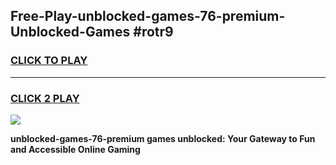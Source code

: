 
## Free-Play-unblocked-games-76-premium-Unblocked-Games #rotr9
<h3>
<a href="https://news.freeplayer.one?title=unblocked-games-76-premium&ref=8M">CLICK TO PLAY</a></h3>
<hr>

<h3>
<a href="https://news.freeplayer.one?title=unblocked-games-76-premium&ref=8M">CLICK 2 PLAY</a>
  
</h3>

<a href="https://news.freeplayer.one?title=unblocked-games-76-premium&ref=8M"><img src="https://clearcache.store/games.png"></a>


**unblocked-games-76-premium games unblocked: Your Gateway to Fun and Accessible Online Gaming**

